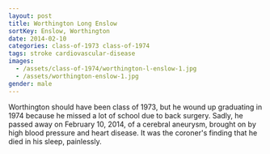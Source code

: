 ```yaml
---
layout: post
title: Worthington Long Enslow
sortKey: Enslow, Worthington
date: 2014-02-10
categories: class-of-1973 class-of-1974
tags: stroke cardiovascular-disease
images:
  - /assets/class-of-1974/worthington-l-enslow-1.jpg
  - /assets/worthington-enslow-1.jpg
gender: male
---
```

Worthington should have been class of 1973, but he wound up graduating in 1974 because he missed a lot of school due to back surgery. Sadly, he passed away on February 10, 2014, of a cerebral aneurysm, brought on by high blood pressure and heart disease. It was the coroner's finding that he died in his sleep, painlessly.